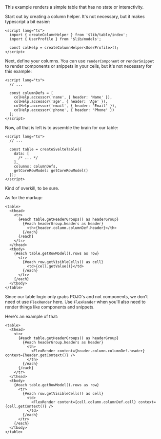 This example renders a simple table that has no state or interactivity.

Start out by creating a column helper. It's not necessary, but it makes typescript a bit easier:

```svelte
<script lang="ts">
  import { createColumnHelper } from '$lib/table/index';
  import { UserProfile } from '$lib/models';

  const colHelp = createColumnHelper<UserProfile>();
</script>
```

Next, define your columns. You can use `renderComponent` or `renderSnippet` to render components or snippets in your cells, but it's not necessary for this example:

```svelte
<script lang="ts">
  // ...

  const columnDefs = [
    colHelp.accessor('name', { header: 'Name' }),
    colHelp.accessor('age', { header: 'Age' }),
    colHelp.accessor('email', { header: 'Email' }),
    colHelp.accessor('phone', { header: 'Phone' })
  ];
</script>
```

Now, all that is left is to assemble the brain for our table:

```svelte
<script lang="ts">
  // ...

  const table = createSvelteTable({
    data: [
      /* ... */
    ],
    columns: columnDefs,
    getCoreRowModel: getCoreRowModel()
  });
</script>
```

Kind of overkill, to be sure.

As for the markup:

```svelte
<table>
  <thead>
    <tr>
      {#each table.getHeaderGroups() as headerGroup}
        {#each headerGroup.headers as header}
          <th>{header.column.columnDef.header}</th>
        {/each}
      {/each}
    </tr>
  </thead>
  <tbody>
    {#each table.getRowModel().rows as row}
      <tr>
        {#each row.getVisibleCells() as cell}
          <td>{cell.getValue()}</td>
        {/each}
      </tr>
    {/each}
  </tbody>
</table>
```

Since our table logic only grabs POJO's and not components, we don't need ot use `FlexRender` here. Use `FlexRender` when you'll also need to render things like components and snippets.

Here's an example of that:

```svelte
<table>
  <thead>
    <tr>
      {#each table.getHeaderGroups() as headerGroup}
        {#each headerGroup.headers as header}
          <th>
            <FlexRender content={header.column.columnDef.header} context={header.getContext()} />
          </th>
        {/each}
      {/each}
    </tr>
  </thead>
  <tbody>
    {#each table.getRowModel().rows as row}
      <tr>
        {#each row.getVisibleCells() as cell}
          <td>
            <FlexRender content={cell.column.columnDef.cell} context={cell.getContext()} />
          </td>
        {/each}
      </tr>
    {/each}
  </tbody>
</table>
```
